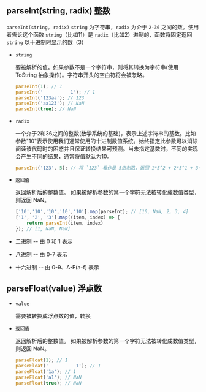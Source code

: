 ## parseInt(string, radix) 整数

`parseInt(string, radix)`  `string` 为字符串，`radix` 为介于 `2-36` 之间的数。使用者告诉这个函数 `string`（比如11）是 `radix`（比如2）进制的，函数将固定返回 `string` 以十进制时显示的数（3）

* `string` 

    要被解析的值。如果参数不是一个字符串，则将其转换为字符串(使用  ToString 抽象操作)。字符串开头的空白符将会被忽略。

    ```js
    parseInt(1); // 1
    parseInt('          1'); // 1
    parseInt('123aa'); // 123
    parseInt('aa123'); // NaN
    parseInt(true); // NaN
    ```

* `radix`

    一个介于2和36之间的整数(数学系统的基础)，表示上述字符串的基数。比如参数"10"表示使用我们通常使用的十进制数值系统。始终指定此参数可以消除阅读该代码时的困惑并且保证转换结果可预测。当未指定基数时，不同的实现会产生不同的结果，通常将值默认为10。

    ```js
    parseInt('123', 5); // 将 `123` 看作是 5进制数，返回 1*5^2 + 2*5^1 + 3*5^0 = 38
    ```

* `返回值`

    返回解析后的整数值。 如果被解析参数的第一个字符无法被转化成数值类型，则返回 NaN。

    ```js
    ['10','10','10','10','10'].map(parseInt); // [10, NaN, 2, 3, 4]
    ['1', '2', '3'].map((item, index) => {
        return parseInt(item, index)
    }); // [1, NaN, NaN]
    ```

* 二进制 -- 由 0 和 1 表示

* 八进制 -- 由 0-7 表示

* 十六进制 -- 由 0-9、A-F(a-f) 表示

## parseFloat(value) 浮点数

* `value`

    需要被转换成浮点数的值，转换

* `返回值`

    返回解析后的整数值。 如果被解析参数的第一个字符无法被转化成数值类型，则返回 NaN。

    ```js
    parseFloat(1); // 1
    parseFloat('          1'); // 1
    parseFloat('1a'); // 1
    parseFloat('a1'); // NaN
    parseFloat(true); // NaN
    ```
